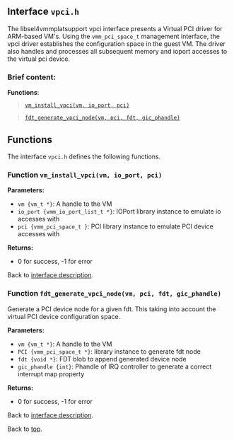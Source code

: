 <!--
     Copyright 2020, Data61, CSIRO (ABN 41 687 119 230)

     SPDX-License-Identifier: CC-BY-SA-4.0
-->

## Interface `vpci.h`

The libsel4vmmplatsupport vpci interface presents a Virtual PCI driver for ARM-based VM's.
Using the `vmm_pci_space_t` management interface, the vpci driver establishes the configuration
space in the guest VM. The driver also handles and processes all subsequent memory and ioport accesses to the
virtual pci device.

### Brief content:

**Functions**:

> [`vm_install_vpci(vm, io_port, pci)`](#function-vm_install_vpcivm-io_port-pci)

> [`fdt_generate_vpci_node(vm, pci, fdt, gic_phandle)`](#function-fdt_generate_vpci_nodevm-pci-fdt-gic_phandle)


## Functions

The interface `vpci.h` defines the following functions.

### Function `vm_install_vpci(vm, io_port, pci)`



**Parameters:**

- `vm {vm_t *}`: A handle to the VM
- `io_port {vmm_io_port_list_t *}`: IOPort library instance to emulate io accesses with
- `pci {vmm_pci_space_t }`: PCI library instance to emulate PCI device accesses with

**Returns:**

- 0 for success, -1 for error

Back to [interface description](#interface-vpcih).

### Function `fdt_generate_vpci_node(vm, pci, fdt, gic_phandle)`

Generate a PCI device node for a given fdt. This taking into account
the virtual PCI device configuration space.

**Parameters:**

- `vm {vm_t *}`: A handle to the VM
- `PCI {vmm_pci_space_t *}`: library instance to generate fdt node
- `fdt {void *}`: FDT blob to append generated device node
- `gic_phandle {int}`: Phandle of IRQ controller to generate a correct interrupt map property

**Returns:**

- 0 for success, -1 for error

Back to [interface description](#interface-vpcih).


Back to [top](#).

